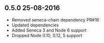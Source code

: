 ## 0.5.0 25-08-2016

* Removed seneca-chain dependency PR#16
* Updated dependencies
* Added Seneca 3 and Node 6 support
* Dropped Node 0.10, 0.12, 5 support
